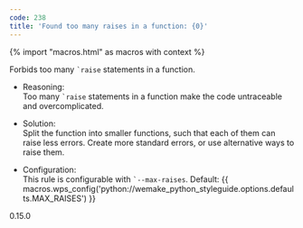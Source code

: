 ```yaml
---
code: 238
title: 'Found too many raises in a function: {0}'
---
```


{% import "macros.html" as macros with context %}

Forbids too many `` `raise `` statements in a function.

  - Reasoning:  
    Too many `` `raise `` statements in a function make the code
    untraceable and overcomplicated.

  - Solution:  
    Split the function into smaller functions, such that each of them
    can raise less errors. Create more standard errors, or use
    alternative ways to raise them.

  - Configuration:  
    This rule is configurable with `` `--max-raises ``. Default:
    {{ macros.wps_config('python://wemake_python_styleguide.options.defaults.MAX_RAISES') }}

<div class="versionadded">

0.15.0

</div>